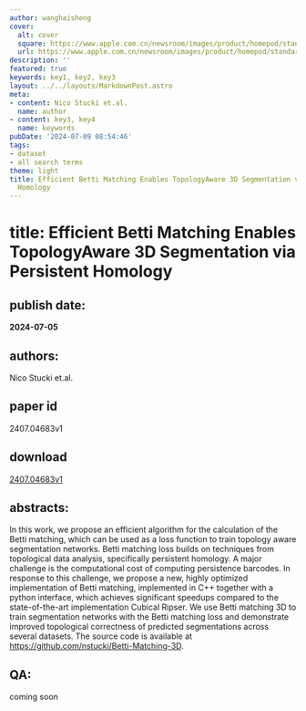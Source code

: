 ```yaml
---
author: wanghaisheng
cover:
  alt: cover
  square: https://www.apple.com.cn/newsroom/images/product/homepod/standard/Apple-HomePod-hero-230118_big.jpg.large_2x.jpg
  url: https://www.apple.com.cn/newsroom/images/product/homepod/standard/Apple-HomePod-hero-230118_big.jpg.large_2x.jpg
description: ''
featured: true
keywords: key1, key2, key3
layout: ../../layouts/MarkdownPost.astro
meta:
- content: Nico Stucki et.al.
  name: author
- content: key3, key4
  name: keywords
pubDate: '2024-07-09 08:54:46'
tags:
- dataset
- all search terms
theme: light
title: Efficient Betti Matching Enables TopologyAware 3D Segmentation via Persistent
  Homology
---
```


# title: Efficient Betti Matching Enables TopologyAware 3D Segmentation via Persistent Homology 
## publish date: 
**2024-07-05** 
## authors: 
  Nico Stucki et.al. 
## paper id
2407.04683v1
## download
[2407.04683v1](http://arxiv.org/abs/2407.04683v1)
## abstracts:
In this work, we propose an efficient algorithm for the calculation of the Betti matching, which can be used as a loss function to train topology aware segmentation networks. Betti matching loss builds on techniques from topological data analysis, specifically persistent homology. A major challenge is the computational cost of computing persistence barcodes. In response to this challenge, we propose a new, highly optimized implementation of Betti matching, implemented in C++ together with a python interface, which achieves significant speedups compared to the state-of-the-art implementation Cubical Ripser. We use Betti matching 3D to train segmentation networks with the Betti matching loss and demonstrate improved topological correctness of predicted segmentations across several datasets. The source code is available at https://github.com/nstucki/Betti-Matching-3D.
## QA:
coming soon
